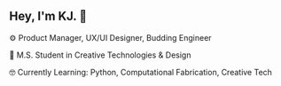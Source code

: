 ## Hey, I'm KJ. 👋

⚙️  Product Manager, UX/UI Designer, Budding Engineer

🔭  M.S. Student in Creative Technologies & Design

🤓  Currently Learning: Python, Computational Fabrication, Creative Tech

